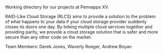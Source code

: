 Working directory for our projects at Pennapps XV. 

RAID-Like Cloud Storage (RLCS) aims to provide a solution to the problem of what happens to your data if your cloud storage provider suddenly closes its doors one day. By linking multiple cloud services together and providing parity, we provide a cloud storage solution that is safer and more secure than any other code on the market. 

Team Members: Derek Jones, Waverly Roeger, Andrew Boyan